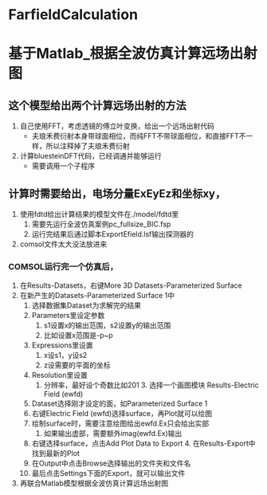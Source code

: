 # FarfieldCalculation
# 基于Matlab_根据全波仿真计算远场出射图
## 这个模型给出两个计算远场出射的方法
1. 自己使用FFT，考虑透镜的傅立叶变换，给出一个远场出射代码
    - 夫琅禾费衍射本身带球面相位，而纯FFT不带球面相位，和直接FFT不一样，所以注释掉了夫琅禾费衍射
2. 计算bluesteinDFT代码，已经调通并能够运行
    - 需要调用一个子程序

## 计算时需要给出，电场分量ExEyEz和坐标xy，
1. 使用fdtd给出计算结果的模型文件在./model/fdtd里
    1. 需要先运行全波仿真案例pc_fullsize_BIC.fsp
    2. 运行完结果后通过脚本ExportEfield.lsf输出探测器的
2. comsol文件太大没法放进来
### COMSOL运行完一个仿真后，
  1. 在Results-Datasets，右键More 3D Datasets-Parameterized Surface
  2. 在新产生的Datasets-Parameterized Surface 1中
      1. 选择数据集Dataset为求解完的结果
      2. Parameters里设定参数
          1. s1设置x的输出范围，s2设置y的输出范围
            1. 比如设置x范围是-p~p
      3. Expressions里设置
          1. x设s1，y设s2
          2. z设需要的平面的坐标
      4. Resolution里设置
          1. 分辨率，最好设个奇数比如201
    3. 选择一个画图模块 Results-Electric Field (ewfd)
        1. Dataset选择刚才设定的面，如Parameterized Surface 1
        2. 右键Electric Field (ewfd)选择surface，再Plot就可以绘图
        3. 绘制surface时，需要注意绘图给出ewfd.Ex只会给出实部
            1. 如果输出虚部，需要额外imag(ewfd.Ex)输出
        4. 右键选择surface，点击Add Plot Data to Export
    4. 在Results-Export中找到最新的Plot
        1. 在Output中点击Browse选择输出的文件夹和文件名
        2. 最后点击Settings下面的Export，就可以输出文件
  5. 再联合Matlab模型根据全波仿真计算远场出射图
